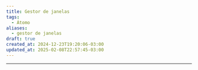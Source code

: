 ```yaml
---
title: Gestor de janelas
tags:
  - Átomo
aliases:
  - gestor de janelas
draft: true
created_at: 2024-12-23T19:20:06-03:00
updated_at: 2025-02-08T22:57:45-03:00
---
```



---

